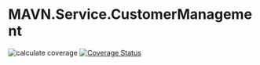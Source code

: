 # MAVN.Service.CustomerManagement

![calculate coverage](https://github.com/OpenMAVN/MAVN.Service.CustomerManagement/workflows/coverage%20report/badge.svg)
[![Coverage Status](https://coveralls.io/repos/github/OpenMAVN/MAVN.Service.CustomerManagement/badge.svg?branch=master)](https://coveralls.io/github/OpenMAVN/MAVN.Service.CustomerManagement?branch=master)
